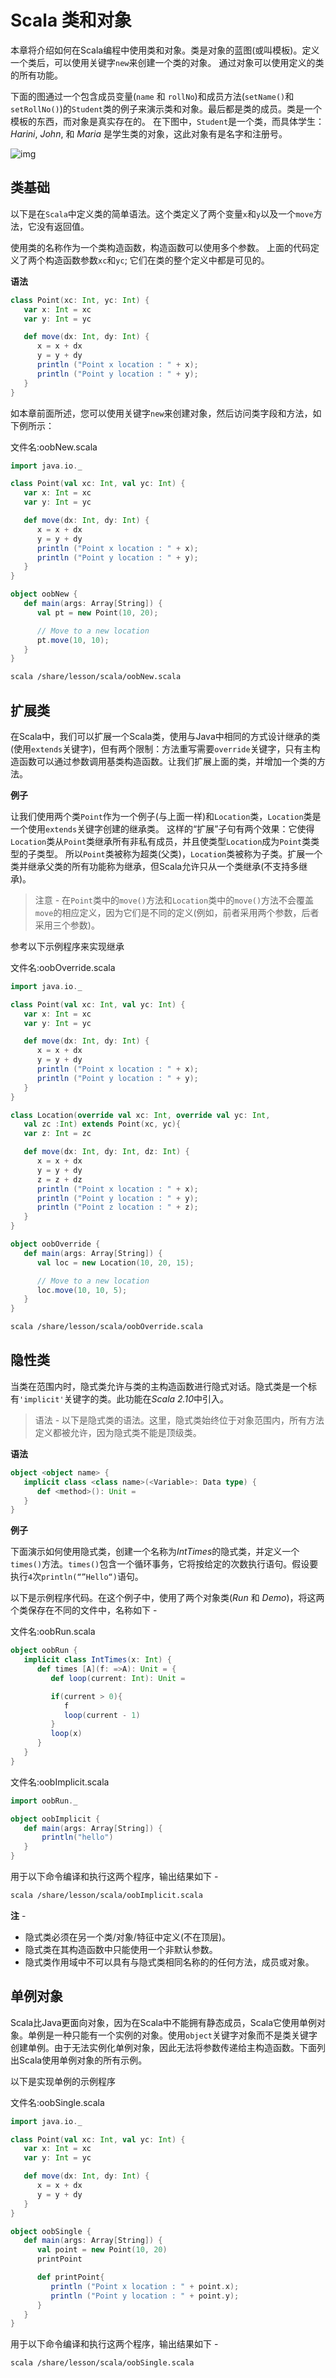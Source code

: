 # Scala 类和对象

本章将介绍如何在Scala编程中使用类和对象。类是对象的蓝图(或叫模板)。定义一个类后，可以使用关键字`new`来创建一个类的对象。 通过对象可以使用定义的类的所有功能。

下面的图通过一个包含成员变量(`name` 和 `rollNo`)和成员方法(`setName()`和`setRollNo()`)的`Student`类的例子来演示类和对象。最后都是类的成员。类是一个模板的东西，而对象是真实存在的。 在下图中，`Student`是一个类，而具体学生：*Harini*, *John*, 和 *Maria* 是学生类的对象，这此对象有是名字和注册号。

![img](./images\oob.jpg)

## 类基础

以下是在`Scala`中定义类的简单语法。这个类定义了两个变量`x`和`y`以及一个`move`方法，它没有返回值。

使用类的名称作为一个类构造函数，构造函数可以使用多个参数。 上面的代码定义了两个构造函数参数`xc`和`yc`; 它们在类的整个定义中都是可见的。

**语法**

```scala
class Point(xc: Int, yc: Int) {
   var x: Int = xc
   var y: Int = yc

   def move(dx: Int, dy: Int) {
      x = x + dx
      y = y + dy
      println ("Point x location : " + x);
      println ("Point y location : " + y);
   }
}
```

如本章前面所述，您可以使用关键字`new`来创建对象，然后访问类字段和方法，如下例所示：

文件名:oobNew.scala

```scala
import java.io._

class Point(val xc: Int, val yc: Int) {
   var x: Int = xc
   var y: Int = yc

   def move(dx: Int, dy: Int) {
      x = x + dx
      y = y + dy
      println ("Point x location : " + x);
      println ("Point y location : " + y);
   }
}

object oobNew {
   def main(args: Array[String]) {
      val pt = new Point(10, 20);

      // Move to a new location
      pt.move(10, 10);
   }
}
```

```bash
scala /share/lesson/scala/oobNew.scala
```

## 扩展类

在Scala中，我们可以扩展一个Scala类，使用与Java中相同的方式设计继承的类(使用`extends`关键字)，但有两个限制：方法重写需要`override`关键字，只有主构造函数可以通过参数调用基类构造函数。让我们扩展上面的类，并增加一个类的方法。

**例子**

让我们使用两个类`Point`作为一个例子(与上面一样)和`Location`类，`Location`类是一个使用`extends`关键字创建的继承类。 这样的“扩展”子句有两个效果：它使得`Location`类从`Point`类继承所有非私有成员，并且使类型`Location`成为`Point`类类型的子类型。 所以`Point`类被称为超类(父类)，`Location`类被称为子类。扩展一个类并继承父类的所有功能称为继承，但Scala允许只从一个类继承(不支持多继承)。

> 注意 - 在`Point`类中的`move()`方法和`Location`类中的`move()`方法不会覆盖`move`的相应定义，因为它们是不同的定义(例如，前者采用两个参数，后者采用三个参数)。

参考以下示例程序来实现继承

文件名:oobOverride.scala

```scala
import java.io._

class Point(val xc: Int, val yc: Int) {
   var x: Int = xc
   var y: Int = yc

   def move(dx: Int, dy: Int) {
      x = x + dx
      y = y + dy
      println ("Point x location : " + x);
      println ("Point y location : " + y);
   }
}

class Location(override val xc: Int, override val yc: Int,
   val zc :Int) extends Point(xc, yc){
   var z: Int = zc

   def move(dx: Int, dy: Int, dz: Int) {
      x = x + dx
      y = y + dy
      z = z + dz
      println ("Point x location : " + x);
      println ("Point y location : " + y);
      println ("Point z location : " + z);
   }
}

object oobOverride {
   def main(args: Array[String]) {
      val loc = new Location(10, 20, 15);

      // Move to a new location
      loc.move(10, 10, 5);
   }
}
```

```bash
scala /share/lesson/scala/oobOverride.scala
```

## 隐性类

当类在范围内时，隐式类允许与类的主构造函数进行隐式对话。隐式类是一个标有`'implicit'`关键字的类。此功能在*Scala 2.10*中引入。

> 语法 - 以下是隐式类的语法。这里，隐式类始终位于对象范围内，所有方法定义都被允许，因为隐式类不能是顶级类。

**语法**

```scala
object <object name> {
   implicit class <class name>(<Variable>: Data type) {
      def <method>(): Unit =
   }
}
```

**例子**

下面演示如何使用隐式类，创建一个名称为*IntTimes*的隐式类，并定义一个`times()`方法。`times()`包含一个循环事务，它将按给定的次数执行语句。假设要执行`4`次`println(“”Hello“)`语句。

以下是示例程序代码。在这个例子中，使用了两个对象类(*Run* 和 *Demo*)，将这两个类保存在不同的文件中，名称如下 - 

文件名:oobRun.scala

```scala
object oobRun {
   implicit class IntTimes(x: Int) {
      def times [A](f: =>A): Unit = {
         def loop(current: Int): Unit =

         if(current > 0){
            f
            loop(current - 1)
         }
         loop(x)
      }
   }
}
```

文件名:oobImplicit.scala

```scala
import oobRun._

object oobImplicit {
   def main(args: Array[String]) {
       println("hello")
   }
}
```

用于以下命令编译和执行这两个程序，输出结果如下 - 

```bash
scala /share/lesson/scala/oobImplicit.scala
```

**注** - 

- 隐式类必须在另一个类/对象/特征中定义(不在顶层)。
- 隐式类在其构造函数中只能使用一个非默认参数。
- 隐式类作用域中不可以具有与隐式类相同名称的的任何方法，成员或对象。

## 单例对象

Scala比Java更面向对象，因为在Scala中不能拥有静态成员，Scala它使用单例对象。单例是一种只能有一个实例的对象。使用`object`关键字对象而不是类关键字创建单例。由于无法实例化单例对象，因此无法将参数传递给主构造函数。下面列出Scala使用单例对象的所有示例。

以下是实现单例的示例程序

文件名:oobSingle.scala

```scala
import java.io._

class Point(val xc: Int, val yc: Int) {
   var x: Int = xc
   var y: Int = yc

   def move(dx: Int, dy: Int) {
      x = x + dx
      y = y + dy
   }
}

object oobSingle {
   def main(args: Array[String]) {
      val point = new Point(10, 20)
      printPoint

      def printPoint{
         println ("Point x location : " + point.x);
         println ("Point y location : " + point.y);
      }
   }
}
```

用于以下命令编译和执行这两个程序，输出结果如下 - 

```bash
scala /share/lesson/scala/oobSingle.scala
```